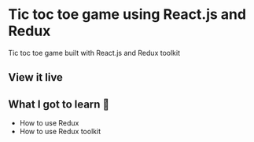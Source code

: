# Tic toc toe game using React.js and Redux

Tic toc toe game built with React.js and Redux toolkit

## View it live



## What I got to learn 🧠

* How to use Redux
* How to use Redux toolkit
